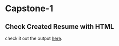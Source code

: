 # Capstone-1


## Check Created Resume with HTML 
check it out the output [here](https://jackson-mu.github.io/Capstone-1/).
